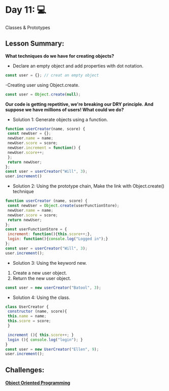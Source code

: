 # Day 11: 💻

Classes & Prototypes

## Lesson Summary:

 **What techniques do we have for creating objects?**
 - Declare an empty object and add properties with dot notation.

```javascript
const user = {}; // creat an empty object
```

-Creating user using Object.create.

```javascript
const user = Object.create(null);
```

**Our code is getting repetitive, we're breaking our DRY principle. And suppose we have millions of users! What could we do?**
- Solution 1: Generate objects using a function.

```javascript
function userCreator(name, score) {
 const newUser = {};
 newUser.name = name;
 newUser.score = score;
 newUser.increment = function() {
 newUser.score++;
 };
 return newUser;
};
const user = userCreator("Will", 3);
user.increment()
```

- Solution 2: Using the prototype chain, Make the link with Object.create() technique

```javascript
function userCreator (name, score) {
 const newUser = Object.create(userFunctionStore);
 newUser.name = name;
 newUser.score = score;
 return newUser;
};
const userFunctionStore = {
 increment: function(){this.score++;},
 login: function(){console.log("Logged in");}
};
const user = userCreator("Will", 3);
user.increment();
```

- Solution 3: Using the keyword new.
1. Create a new user object.
2. Return the new user object.

```javascript
const user = new userCreator("Batool", 3);
```

- Solution 4: Using the class.

```javascript
class UserCreator {
 constructor (name, score){
 this.name = name;
 this.score = score;
 }

 increment (){ this.score++; }
 login (){ console.log("login"); }
}
const user = new UserCreator("Ellen", 9);
user.increment();
```

## Challenges:
#### [Object Oriented Programming](https://www.freecodecamp.org/batool-shaheen)
